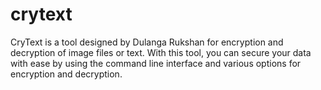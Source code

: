 # crytext
CryText is a tool designed by Dulanga Rukshan for encryption and decryption of image files or text. With this tool, you can secure your data with ease by using the command line interface and various options for encryption and decryption.
